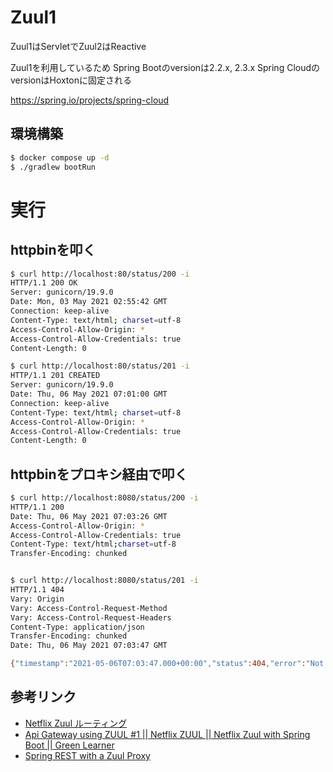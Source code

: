 # Zuul1
Zuul1はServletでZuul2はReactive

Zuul1を利用しているため
Spring Bootのversionは2.2.x, 2.3.x
Spring CloudのversionはHoxtonに固定される

https://spring.io/projects/spring-cloud

## 環境構築
```bash
$ docker compose up -d
$ ./gradlew bootRun
```

# 実行
## httpbinを叩く
```bash
$ curl http://localhost:80/status/200 -i
HTTP/1.1 200 OK
Server: gunicorn/19.9.0
Date: Mon, 03 May 2021 02:55:42 GMT
Connection: keep-alive
Content-Type: text/html; charset=utf-8
Access-Control-Allow-Origin: *
Access-Control-Allow-Credentials: true
Content-Length: 0

$ curl http://localhost:80/status/201 -i
HTTP/1.1 201 CREATED
Server: gunicorn/19.9.0
Date: Thu, 06 May 2021 07:01:00 GMT
Connection: keep-alive
Content-Type: text/html; charset=utf-8
Access-Control-Allow-Origin: *
Access-Control-Allow-Credentials: true
Content-Length: 0
```

## httpbinをプロキシ経由で叩く
```bash
$ curl http://localhost:8080/status/200 -i
HTTP/1.1 200 
Date: Thu, 06 May 2021 07:03:26 GMT
Access-Control-Allow-Origin: *
Access-Control-Allow-Credentials: true
Content-Type: text/html;charset=utf-8
Transfer-Encoding: chunked


$ curl http://localhost:8080/status/201 -i
HTTP/1.1 404 
Vary: Origin
Vary: Access-Control-Request-Method
Vary: Access-Control-Request-Headers
Content-Type: application/json
Transfer-Encoding: chunked
Date: Thu, 06 May 2021 07:03:47 GMT

{"timestamp":"2021-05-06T07:03:47.000+00:00","status":404,"error":"Not Found","message":"","path":"/status/201"}% 
```

## 参考リンク
- [Netflix Zuul ルーティング](https://spring.pleiades.io/guides/gs/routing-and-filtering/)
- [Api Gateway using ZUUL #1 || Netflix ZUUL || Netflix Zuul with Spring Boot || Green Learner](https://www.youtube.com/watch?v=-I-9gK8NWXY)
- [Spring REST with a Zuul Proxy](https://www.baeldung.com/spring-rest-with-zuul-proxy)